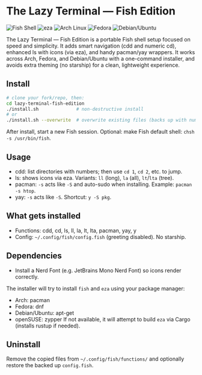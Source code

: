 # The Lazy Terminal — Fish Edition

![Fish Shell](https://img.shields.io/badge/shell-fish-00A0E6?logo=fish)
![eza](https://img.shields.io/badge/tool-eza-7C3AED)
![Arch Linux](https://img.shields.io/badge/support-Arch-blue?logo=arch-linux)
![Fedora](https://img.shields.io/badge/support-Fedora-294172?logo=fedora)
![Debian/Ubuntu](https://img.shields.io/badge/support-Debian%2FUbuntu-A81D33?logo=debian)

The Lazy Terminal — Fish Edition is a portable Fish shell setup focused on speed and simplicity. It adds smart navigation (cdd and numeric cd), enhanced ls with icons (via eza), and handy pacman/yay wrappers. It works across Arch, Fedora, and Debian/Ubuntu with a one-command installer, and avoids extra theming (no starship) for a clean, lightweight experience.

## Install

```bash
# clone your fork/repo, then:
cd lazy-terminal-fish-edition
./install.sh              # non-destructive install
# or
./install.sh --overwrite  # overwrite existing files (backs up with numbered suffixes)
```

After install, start a new Fish session. Optional: make Fish default shell: `chsh -s /usr/bin/fish`.

## Usage
- cdd: list directories with numbers; then use `cd 1`, `cd 2`, etc. to jump.
- ls: shows icons via eza. Variants: `ll` (long), `la` (all), `lt`/`lta` (tree).
- pacman: `-s` acts like `-S` and auto-sudo when installing. Example: `pacman -s htop`.
- yay: `-s` acts like `-S`. Shortcut: `y -S pkg`.

## What gets installed
- Functions: cdd, cd, ls, ll, la, lt, lta, pacman, yay, y
- Config: `~/.config/fish/config.fish` (greeting disabled). No starship.

## Dependencies
- Install a Nerd Font (e.g. JetBrains Mono Nerd Font) so icons render correctly.

The installer will try to install `fish` and `eza` using your package manager:
- Arch: pacman
- Fedora: dnf
- Debian/Ubuntu: apt-get
- openSUSE: zypper
If not available, it will attempt to build `eza` via Cargo (installs rustup if needed).

## Uninstall
Remove the copied files from `~/.config/fish/functions/` and optionally restore the backed up `config.fish`.
